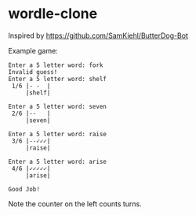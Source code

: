# wordle-clone
Inspired by https://github.com/SamKiehl/ButterDog-Bot

Example game:
```
Enter a 5 letter word: fork
Invalid guess!
Enter a 5 letter word: shelf
 1/6 |- -  |
     |shelf|

Enter a 5 letter word: seven
 2/6 |--   |
     |seven|

Enter a 5 letter word: raise
 3/6 |--✓✓✓|
     |raise|

Enter a 5 letter word: arise
 4/6 |✓✓✓✓✓|
     |arise|

Good Job!
```

Note the counter on the left counts turns.

